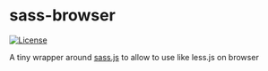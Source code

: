# sass-browser
[![License](http://img.shields.io/:license-mit-blue.svg)](http://doge.mit-license.org)

A tiny wrapper around [sass.js](https://github.com/medialize/sass.js/) to allow to use like less.js on browser
